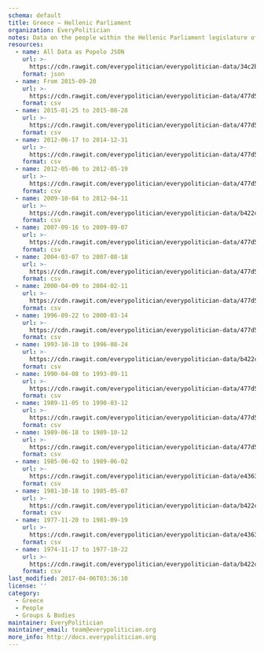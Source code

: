 ```yaml
---
schema: default
title: Greece — Hellenic Parliament
organization: EveryPolitician
notes: Data on the people within the Hellenic Parliament legislature of Greece.
resources:
  - name: All Data as Popolo JSON
    url: >-
      https://cdn.rawgit.com/everypolitician/everypolitician-data/34c2b850fc4de3478ae7ee7f7593e10e63ca9b90/data/Greece/Parliament/ep-popolo-v1.0.json
    format: json
  - name: From 2015-09-20
    url: >-
      https://cdn.rawgit.com/everypolitician/everypolitician-data/477d5d9d9a8518b38b3b2e5c1deb4c9ca824157d/data/Greece/Parliament/term-17.csv
    format: csv
  - name: 2015-01-25 to 2015-08-28
    url: >-
      https://cdn.rawgit.com/everypolitician/everypolitician-data/477d5d9d9a8518b38b3b2e5c1deb4c9ca824157d/data/Greece/Parliament/term-16.csv
    format: csv
  - name: 2012-06-17 to 2014-12-31
    url: >-
      https://cdn.rawgit.com/everypolitician/everypolitician-data/477d5d9d9a8518b38b3b2e5c1deb4c9ca824157d/data/Greece/Parliament/term-15.csv
    format: csv
  - name: 2012-05-06 to 2012-05-19
    url: >-
      https://cdn.rawgit.com/everypolitician/everypolitician-data/477d5d9d9a8518b38b3b2e5c1deb4c9ca824157d/data/Greece/Parliament/term-14.csv
    format: csv
  - name: 2009-10-04 to 2012-04-11
    url: >-
      https://cdn.rawgit.com/everypolitician/everypolitician-data/b422ca63fbdac1146c8e28b67a89b8334f48d7c6/data/Greece/Parliament/term-13.csv
    format: csv
  - name: 2007-09-16 to 2009-09-07
    url: >-
      https://cdn.rawgit.com/everypolitician/everypolitician-data/477d5d9d9a8518b38b3b2e5c1deb4c9ca824157d/data/Greece/Parliament/term-12.csv
    format: csv
  - name: 2004-03-07 to 2007-08-18
    url: >-
      https://cdn.rawgit.com/everypolitician/everypolitician-data/477d5d9d9a8518b38b3b2e5c1deb4c9ca824157d/data/Greece/Parliament/term-11.csv
    format: csv
  - name: 2000-04-09 to 2004-02-11
    url: >-
      https://cdn.rawgit.com/everypolitician/everypolitician-data/477d5d9d9a8518b38b3b2e5c1deb4c9ca824157d/data/Greece/Parliament/term-10.csv
    format: csv
  - name: 1996-09-22 to 2000-03-14
    url: >-
      https://cdn.rawgit.com/everypolitician/everypolitician-data/477d5d9d9a8518b38b3b2e5c1deb4c9ca824157d/data/Greece/Parliament/term-9.csv
    format: csv
  - name: 1993-10-10 to 1996-08-24
    url: >-
      https://cdn.rawgit.com/everypolitician/everypolitician-data/b422ca63fbdac1146c8e28b67a89b8334f48d7c6/data/Greece/Parliament/term-8.csv
    format: csv
  - name: 1990-04-08 to 1993-09-11
    url: >-
      https://cdn.rawgit.com/everypolitician/everypolitician-data/477d5d9d9a8518b38b3b2e5c1deb4c9ca824157d/data/Greece/Parliament/term-7.csv
    format: csv
  - name: 1989-11-05 to 1990-03-12
    url: >-
      https://cdn.rawgit.com/everypolitician/everypolitician-data/477d5d9d9a8518b38b3b2e5c1deb4c9ca824157d/data/Greece/Parliament/term-6.csv
    format: csv
  - name: 1989-06-18 to 1989-10-12
    url: >-
      https://cdn.rawgit.com/everypolitician/everypolitician-data/477d5d9d9a8518b38b3b2e5c1deb4c9ca824157d/data/Greece/Parliament/term-5.csv
    format: csv
  - name: 1985-06-02 to 1989-06-02
    url: >-
      https://cdn.rawgit.com/everypolitician/everypolitician-data/e43638e3e83969f950a9f1aa064f47a07bd1f166/data/Greece/Parliament/term-4.csv
    format: csv
  - name: 1981-10-18 to 1985-05-07
    url: >-
      https://cdn.rawgit.com/everypolitician/everypolitician-data/b422ca63fbdac1146c8e28b67a89b8334f48d7c6/data/Greece/Parliament/term-3.csv
    format: csv
  - name: 1977-11-20 to 1981-09-19
    url: >-
      https://cdn.rawgit.com/everypolitician/everypolitician-data/e43638e3e83969f950a9f1aa064f47a07bd1f166/data/Greece/Parliament/term-2.csv
    format: csv
  - name: 1974-11-17 to 1977-10-22
    url: >-
      https://cdn.rawgit.com/everypolitician/everypolitician-data/b422ca63fbdac1146c8e28b67a89b8334f48d7c6/data/Greece/Parliament/term-1.csv
    format: csv
last_modified: 2017-04-06T03:36:10
license: ''
category:
  - Greece
  - People
  - Groups & Bodies
maintainer: EveryPolitician
maintainer_email: team@everypolitician.org
more_info: http://docs.everypolitician.org
---
```

